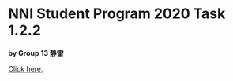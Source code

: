 # NNI Student Program 2020 Task 1.2.2
**by Group 13 静雷**

[Click here.](https://github.com/nealbity/NNI_Program_Task1.2.2/blob/master/task_1.2.2.ipynb)